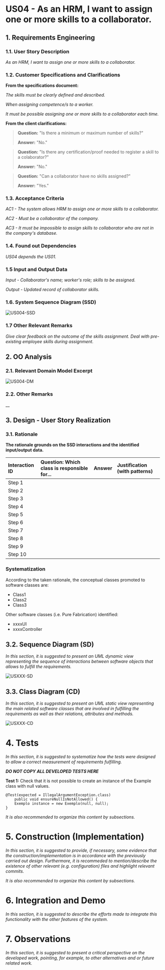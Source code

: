 # US04 - As an HRM, I want to assign one or more skills to a collaborator.




## 1. Requirements Engineering


### 1.1. User Story Description

_As an HRM, I want to assign one or more skills to a collaborator._

### 1.2. Customer Specifications and Clarifications 

**From the specifications document:**

_The skills must be clearly defined and described._

_When assigning competence/s to a worker._

_It must be possible assigning one or more skills to a collaborator each time._



**From the client clarifications:**

> **Question:** "Is there a minimum or maximum number of skills?"
>
> **Answer:** "No."

> **Question:** "Is there any certification/proof needed to register a skill to a colaborator?"
>
> **Answer:** "No."

> **Question:** "Can a collaborator have no skills assigned?"
>
> **Answer:** "Yes."

### 1.3. Acceptance Criteria

_AC1 - The system allows HRM to assign one or more skills to a collaborator._

_AC2 - Must be a collaborator of the company._

_AC3 - It must be impossible to assign skills to collaborator who are not in the company's database._ 

### 1.4. Found out Dependencies

_US04 depends the US01._

### 1.5 Input and Output Data

_Input - Collaborator's name; worker's role; skills to be assigned._ 

_Output - Updated record of collaborator skills._

### 1.6. System Sequence Diagram (SSD)


![US004-SSD](svg/us004-system-sequence-diagram.svg)

### 1.7 Other Relevant Remarks

_Give clear feedback on the outcome of the skills assignment.
 Deal with pre-existing employee skills during assignment._


## 2. OO Analysis

### 2.1. Relevant Domain Model Excerpt

![US004-DM](svg/us004-domain-model.svg)

### 2.2. Other Remarks

__


## 3. Design - User Story Realization 

### 3.1. Rationale

**The rationale grounds on the SSD interactions and the identified input/output data.**

| Interaction ID | Question: Which class is responsible for... | Answer  | Justification (with patterns)  |
|:-------------  |:--------------------- |:------------|:---------------------------- |
| Step 1  		 |							 |             |                              |
| Step 2  		 |							 |             |                              |
| Step 3  		 |							 |             |                              |
| Step 4  		 |							 |             |                              |
| Step 5  		 |							 |             |                              |
| Step 6  		 |							 |             |                              |              
| Step 7  		 |							 |             |                              |
| Step 8  		 |							 |             |                              |
| Step 9  		 |							 |             |                              |
| Step 10  		 |							 |             |                              |  

### Systematization ##

According to the taken rationale, the conceptual classes promoted to software classes are:

* Class1
* Class2
* Class3

Other software classes (i.e. Pure Fabrication) identified:

* xxxxUI  
* xxxxController

## 3.2. Sequence Diagram (SD)

_In this section, it is suggested to present an UML dynamic view representing the sequence of interactions between software objects that allows to fulfill the requirements._

![USXXX-SD](svg/usXXX-sequence-diagram.svg)

## 3.3. Class Diagram (CD)

_In this section, it is suggested to present an UML static view representing the main related software classes that are involved in fulfilling the requirements as well as their relations, attributes and methods._

![USXXX-CD](svg/usXXX-class-diagram.svg)


# 4. Tests 
_In this section, it is suggested to systematize how the tests were designed to allow a correct measurement of requirements fulfilling._ 

**_DO NOT COPY ALL DEVELOPED TESTS HERE_**

**Test 1:** Check that it is not possible to create an instance of the Example class with null values. 

	@Test(expected = IllegalArgumentException.class)
		public void ensureNullIsNotAllowed() {
		Exemplo instance = new Exemplo(null, null);
	}

_It is also recommended to organize this content by subsections._


# 5. Construction (Implementation)

_In this section, it is suggested to provide, if necessary, some evidence that the construction/implementation is in accordance with the previously carried out design. Furthermore, it is recommeded to mention/describe the existence of other relevant (e.g. configuration) files and highlight relevant commits._

_It is also recommended to organize this content by subsections._ 


# 6. Integration and Demo 

_In this section, it is suggested to describe the efforts made to integrate this functionality with the other features of the system._


# 7. Observations

_In this section, it is suggested to present a critical perspective on the developed work, pointing, for example, to other alternatives and or future related work._